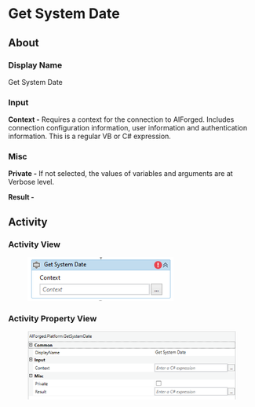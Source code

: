 # Get System Date

## About

### Display Name

Get System Date

### Input

**Context -** Requires a context for the connection to AIForged. Includes connection configuration information, user information and authentication information. This is a regular VB or C# expression.

### Misc

**Private -** If not selected, the values of variables and arguments are at Verbose level.

**Result -**

## Activity

### Activity View

<figure><img src="../../../.gitbook/assets/image (85).png" alt=""><figcaption></figcaption></figure>

### Activity Property View

<figure><img src="../../../.gitbook/assets/image (68).png" alt=""><figcaption></figcaption></figure>
